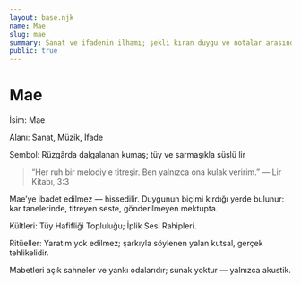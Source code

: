 ```yaml
---
layout: base.njk
name: Mae
slug: mae
summary: Sanat ve ifadenin ilhamı; şekli kıran duygu ve notalar arasındaki nefes.
public: true
---
```


# Mae

İsim: Mae

Alanı: Sanat, Müzik, İfade

Sembol: Rüzgârda dalgalanan kumaş; tüy ve sarmaşıkla süslü lir

> “Her ruh bir melodiyle titreşir. Ben yalnızca ona kulak veririm.” — Lir Kitabı, 3:3

Mae’ye ibadet edilmez — hissedilir. Duygunun biçimi kırdığı yerde bulunur: kar tanelerinde, titreyen seste, gönderilmeyen mektupta.

Kültleri: Tüy Hafifliği Topluluğu; İplik Sesi Rahipleri.

Ritüeller: Yaratım yok edilmez; şarkıyla söylenen yalan kutsal, gerçek tehlikelidir.

Mabetleri açık sahneler ve yankı odalarıdır; sunak yoktur — yalnızca akustik.
